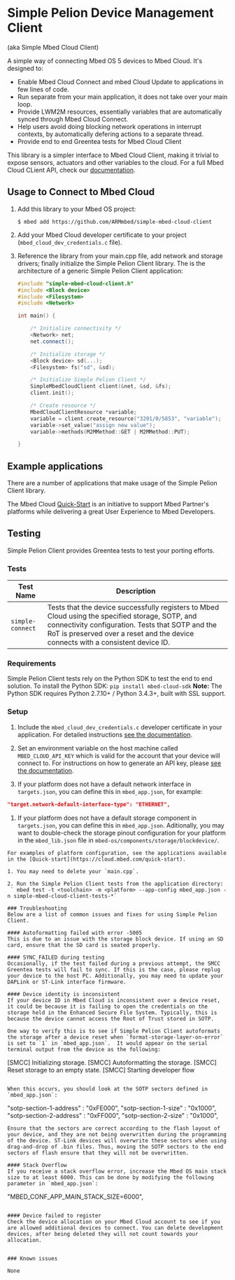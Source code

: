 # Simple Pelion Device Management Client

(aka Simple Mbed Cloud Client)

A simple way of connecting Mbed OS 5 devices to Mbed Cloud. It's designed to:

* Enable Mbed Cloud Connect and mbed Cloud Update to applications in few lines of code.
* Run separate from your main application, it does not take over your main loop.
* Provide LWM2M resources, essentially variables that are automatically synced through Mbed Cloud Connect.
* Help users avoid doing blocking network operations in interrupt contexts, by automatically defering actions to a separate thread.
* Provide end to end Greentea tests for Mbed Cloud Client

This library is a simpler interface to Mbed Cloud Client, making it trivial to expose sensors, actuators and other variables to the cloud. For a full Mbed Cloud CLient API, check our [documentation](https://cloud.mbed.com/docs/current/mbed-cloud-client/index.html).

## Usage to Connect to Mbed Cloud

1. Add this library to your Mbed OS project:

    ```
    $ mbed add https://github.com/ARMmbed/simple-mbed-cloud-client
    ```

2. Add your Mbed Cloud developer certificate to your project (`mbed_cloud_dev_credentials.c` file).

3. Reference the library from your main.cpp file, add network and storage drivers; finally initialize the Simple Pelion Client library. The is the architecture of a generic Simple Pelion Client application:

    ```cpp
    #include "simple-mbed-cloud-client.h"
    #include <Block device>
    #include <Filesystem>
    #include <Network>

    int main() {

        /* Initialize connectivity */
        <Network> net;
        net.connect();

        /* Initialize storage */
        <Block device> sd(...);
        <Filesystem> fs("sd", &sd);

        /* Initialize Simple Pelion Client */
        SimpleMbedCloudClient client(&net, &sd, &fs);
        client.init();

        /* Create resource */
        MbedCloudClientResource *variable;
        variable = client.create_resource("3201/0/5853", "variable");
        variable->set_value("assign new value");
        variable->methods(M2MMethod::GET | M2MMethod::PUT);

    }
    ```

## Example applications

  There are a number of applications that make usage of the Simple Pelion Client library.

  The Mbed Cloud [Quick-Start](https://cloud.mbed.com/quick-start) is an initiative to support Mbed Partner's platforms while delivering a great User Experience to Mbed Developers.

## Testing

Simple Pelion Client provides Greentea tests to test your porting efforts.

### Tests

| **Test Name** | **Description** |
| ------------- | ------------- |
| `simple-connect` | Tests that the device successfully registers to Mbed Cloud using the specified storage, SOTP, and connectivity configuration. Tests that SOTP and the RoT is preserved over a reset and the device connects with a consistent device ID.  |

### Requirements
 Simple Pelion Client tests rely on the Python SDK to test the end to end solution.
 To install the Python SDK:
`pip install mbed-cloud-sdk`
 **Note:** The Python SDK requires Python 2.7.10+ / Python 3.4.3+, built with SSL support.

 ### Setup

 1. Include the `mbed_cloud_dev_credentials.c` developer certificate in your application. For detailed instructions [see the documentation](https://cloud.mbed.com/docs/current/connecting/provisioning-development-devices.html#creating-and-downloading-a-developer-certificate).

 2. Set an environment variable on the host machine called `MBED_CLOUD_API_KEY` which is valid for the account that your device will connect to. For instructions on how to generate an API key, please [see the documentation](https://cloud.mbed.com/docs/current/integrate-web-app/api-keys.html#generating-an-api-key).

 3. If your platform does not have a default network interface in `targets.json`, you can define this in `mbed_app.json`, for example:
 ```json
"target.network-default-interface-type": "ETHERNET",
```

1. If your platform does not have a default storage component in `targets.json`, you can define this in `mbed_app.json`. Aditionally, you may want to double-check the storage pinout configuration for your platform in the `mbed_lib.json` file in `mbed-os/components/storage/blockdevice/`.
   

```
For examples of platform configuration, see the applications available in the [Quick-start](https://cloud.mbed.com/quick-start).

1. You may need to delete your `main.cpp`.

2. Run the Simple Pelion Client tests from the application directory:
 ` mbed test -t <toolchain> -m <platform> --app-config mbed_app.json -n simple-mbed-cloud-client-tests-*`

### Troubleshooting
Below are a list of common issues and fixes for using Simple Pelion Client.

#### Autoformatting failed with error -5005
This is due to an issue with the storage block device. If using an SD card, ensure that the SD card is seated properly.

#### SYNC_FAILED during testing
Occasionally, if the test failed during a previous attempt, the SMCC Greentea tests will fail to sync. If this is the case, please replug your device to the host PC. Additionally, you may need to update your DAPLink or ST-Link interface firmware.

#### Device identity is inconsistent
If your device ID in Mbed Cloud is inconsistent over a device reset, it could be because it is failing to open the credentials on the storage held in the Enhanced Secure File System. Typically, this is because the device cannot access the Root of Trust stored in SOTP.

One way to verify this is to see if Simple Pelion Client autoformats the storage after a device reset when `format-storage-layer-on-error` is set to `1` in `mbed_app.json`.  It would appear on the serial terminal output from the device as the following:
```
[SMCC] Initializing storage.
[SMCC] Autoformatting the storage.
[SMCC] Reset storage to an empty state.
[SMCC] Starting developer flow
```

When this occurs, you should look at the SOTP sectors defined in `mbed_app.json`:
```
"sotp-section-1-address"           : "0xFE000",
"sotp-section-1-size"              : "0x1000",
"sotp-section-2-address"           : "0xFF000",
"sotp-section-2-size"              : "0x1000",
```
Ensure that the sectors are correct according to the flash layout of your device, and they are not being overwritten during the programming of the device. ST-Link devices will overwrite these sectors when using drag-and-drop of .bin files. Thus, moving the SOTP sectors to the end sectors of flash ensure that they will not be overwritten.

#### Stack Overflow
If you receive a stack overflow error, increase the Mbed OS main stack size to at least 6000. This can be done by modifying the following parameter in `mbed_app.json`:
```
 "MBED_CONF_APP_MAIN_STACK_SIZE=6000",
```

#### Device failed to register
Check the device allocation on your Mbed Cloud account to see if you are allowed additional devices to connect. You can delete development devices, after being deleted they will not count towards your allocation.


### Known issues

None
